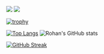 ![](https://komarev.com/ghpvc/?username=Rohan-dev-C&style=flat&color=DC143C)
![](https://img.shields.io/github/followers/Rohan-dev-C?style=social)

[![trophy](https://github-profile-trophy.vercel.app/?username=Rohan-dev-C&column=8&theme=gruvbox&no-frame=true)](https://github.com/ryo-ma/github-profile-trophy)

[![Top Langs](https://github-readme-stats.vercel.app/api/top-langs/?username=Rohan-dev-C&theme=onedark)](https://github.com/anuraghazra/github-readme-stats)
![Rohan's GitHub stats](https://github-readme-stats.vercel.app/api?username=Rohan-dev-C&show_icons=true&theme=onedark)  


[![GitHub Streak](https://github-readme-streak-stats.herokuapp.com/?user=Rohan-dev-C&theme=tokyonight)](https://git.io/streak-stats) 
